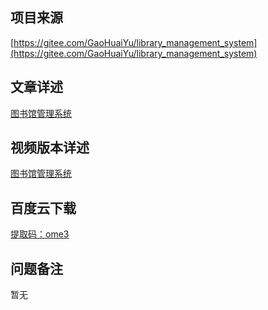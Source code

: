 ## 项目来源
[https://gitee.com/GaoHuaiYu/library_management_system](https://gitee.com/GaoHuaiYu/library_management_system)
## 文章详述
[图书馆管理系统](../detail/JSP+Servlet+C3P0+Mysql实现的图书馆管理系统.md)
## 视频版本详述
[图书馆管理系统](https://zhuanlan.zhihu.com/p/115557947)
## 百度云下载
[提取码：ome3](https://pan.baidu.com/s/1wvQbELIac34h3xULPIEBeA)
## 问题备注
暂无